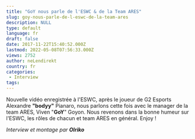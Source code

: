 ```yaml
---
title: "GoY nous parle de l'ESWC & de la Team ARES"
slug: goy-nous-parle-de-l-eswc-de-la-team-ares
description: NULL
type: default
language: fr
draft: false
date: 2017-11-22T15:40:52.000Z
lastmod: 2022-05-08T07:56:33.000Z
views: 2752
author: neLendirekt
country: fr
categories:
 - Interview
tags:
---
```

Nouvelle vidéo enregistrée à l'ESWC, après le joueur de G2 Esports Alexandre **"bodyy"** Pianaro, nous parlons cette fois avec le manager de la team ARES, Viven "**GoY**" Goyon. Nous revenons dans la bonne humeur sur l'ESWC, les rôles de chacun et team ARES en général. Enjoy !

_Interview et montage par **Olriko**_

